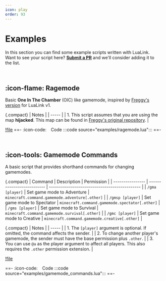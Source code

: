 ```yaml
---
icon: play
order: 93
---
```

# Examples
In this section you can find some example scripts written with LuaLink. Want to see your script here? **[Submit a PR](https://github.com/LuaLink/docs/pulls)** and we'll consider adding it to the list. 

<br />

## :icon-flame: Ragemode
Basic **One In The Chamber** (OIC) like gamemode, inspired by [Freggy's version](https://github.com/freggy/ragemode-lua) for LuaLink v1.

{.compact}
| Notes |
| ----- |
| 1. This script assumes that you are using the map **hijacked**. This map can be found in [Freggy's original repository](https://github.com/freggy/ragemode-lua). |

[!file](examples/ragemode.lua)
==- :icon-code: &ensp; Code
:::code source="examples/ragemode.lua":::
==-

<br />

## :icon-tools: Gamemode Commands
A basic script that provides shorthand commands for changing gamemodes.

{.compact}
| Command          | Description                | Permission                                     |
| ---------------- | -------------------------- | ---------------------------------------------- |
| `/gma [player]`  | Set game mode to Adventure | `minecraft.command.gamemode.adventure[.other]` | 
| `/gmsp [player]` | Set game mode to Spectator | `minecraft.command.gamemode.spectator[.other]` |
| `/gms [player]`  | Set game mode to Survival  | `minecraft.command.gamemode.survival[.other]`  |
| `/gmc [player]`  | Set game mode to Creative  | `minecraft.command.gamemode.creative[.other]`  |

{.compact}
| Notes |
| ----- |
| 1. The `[player]` argument is optional. If omitted, the command affects the sender. |
| 2. To change another player's gamemode, the sender must have the base permission plus `.other`. |
| 3. You can use `@a` as the player argument to affect all players. This also requires the `.other` permission extension.  |

[!file](examples/gamemode_commands.lua)

==- :icon-code: &ensp; Code
:::code source="examples/gamemode_commands.lua":::
==-
